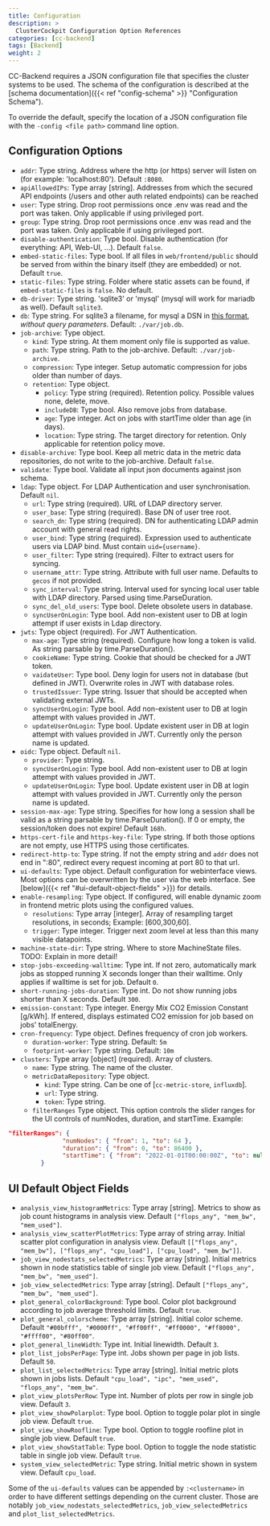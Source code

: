 ```yaml
---
title: Configuration
description: >
  ClusterCockpit Configuration Option References
categories: [cc-backend]
tags: [Backend]
weight: 2
---
```


CC-Backend requires a JSON configuration file that specifies the cluster systems to be used. The schema of the configuration is described at the [schema documentation]({{< ref "config-schema" >}} "Configuration Schema").

To override the default, specify the location of a JSON configuration file with the `-config <file path>` command line option.

## Configuration Options

* `addr`: Type string.  Address where the http (or https) server will listen on (for example: 'localhost:80'). Default `:8080`.
* `apiAllowedIPs`: Type array [string].  Addresses from which the secured API endpoints (/users and other auth related endpoints)  can be reached
* `user`: Type string. Drop root permissions once .env was read and the port was taken. Only applicable if using privileged port.
* `group`: Type string.  Drop root permissions once .env was read and the port was taken. Only applicable if using privileged port.
* `disable-authentication`: Type bool.  Disable authentication (for everything: API, Web-UI, ...). Default `false`.
* `embed-static-files`: Type bool. If all files in `web/frontend/public` should be served from within the binary itself (they are embedded) or not. Default `true`.
* `static-files`: Type string. Folder where static assets can be found, if `embed-static-files` is `false`. No default.
* `db-driver`: Type string. 'sqlite3' or 'mysql' (mysql will work for mariadb as well). Default `sqlite3`.
* `db`: Type string. For sqlite3 a filename, for mysql a DSN in [this format](https://github.com/go-sql-driver/mysql#dsn-data-source-name), *without query parameters*. Default: `./var/job.db`.
* `job-archive`: Type object.
  * `kind`: Type string. At them moment only file is supported as value.
  * `path`: Type string. Path to the job-archive. Default: `./var/job-archive`.
  * `compression`: Type integer. Setup automatic compression for jobs older than number of days.
  * `retention`: Type object.
    * `policy`: Type string (required). Retention policy. Possible values none, delete, move.
    * `includeDB`: Type bool. Also remove jobs from database.
    * `age`: Type integer. Act on jobs with startTime older than age (in days).
    * `location`: Type string. The target directory for retention. Only applicable for retention policy move.
* `disable-archive`: Type bool. Keep all metric data in the metric data repositories, do not write to the job-archive. Default `false`.
* `validate`: Type bool. Validate all input json documents against json schema.
* `ldap`: Type object. For LDAP Authentication and user synchronisation. Default `nil`.
  * `url`: Type string (required). URL of LDAP directory server.
  * `user_base`: Type string (required). Base DN of user tree root.
  * `search_dn`: Type string (required). DN for authenticating LDAP admin account with general read rights.
  * `user_bind`: Type string (required). Expression used to authenticate users via LDAP bind. Must contain `uid={username}`.
  * `user_filter`: Type string (required). Filter to extract users for syncing.
  * `username_attr`: Type string. Attribute with full user name. Defaults to `gecos` if not provided.
  * `sync_interval`: Type string. Interval used for syncing local user table with LDAP directory. Parsed using time.ParseDuration.
  * `sync_del_old_users`: Type bool. Delete obsolete users in database.
  * `syncUserOnLogin`: Type bool. Add non-existent user to DB at login attempt if user exists in Ldap directory.
* `jwts`: Type object (required). For JWT Authentication.
  * `max-age`: Type string (required). Configure how long a token is valid. As string parsable by time.ParseDuration().
  * `cookieName`: Type string. Cookie that should be checked for a JWT token.
  * `vaidateUser`: Type bool. Deny login for users not in database (but defined in JWT). Overwrite roles in JWT with database roles.
  * `trustedIssuer`: Type string. Issuer that should be accepted when validating external JWTs.
  * `syncUserOnLogin`: Type bool. Add non-existent user to DB at login attempt with values provided in JWT.
  * `updateUserOnLogin`: Type bool. Update existent user in DB at login attempt with values provided in JWT. Currently only the person name is updated.
* `oidc`: Type object. Default `nil`.
  * `provider`: Type string.
  * `syncUserOnLogin`: Type bool. Add non-existent user to DB at login attempt with values provided in JWT.
  * `updateUserOnLogin`: Type bool. Update existent user in DB at login attempt with values provided in JWT. Currently only the person name is updated.
* `session-max-age`: Type string. Specifies for how long a session shall be valid  as a string parsable by time.ParseDuration(). If 0 or empty, the session/token does not expire! Default `168h`.
* `https-cert-file` and `https-key-file`: Type string. If both those options are not empty, use HTTPS using those certificates.
* `redirect-http-to`: Type string. If not the empty string and `addr` does not end in ":80", redirect every request incoming at port 80 to that url.
* `ui-defaults`: Type object. Default configuration for webinterface views. Most options can be overwritten by the user via the web interface. See [below]({{< ref "#ui-default-object-fields" >}}) for details.
* `enable-resampling`: Type object. If configured, will enable dynamic zoom in frontend metric plots using the configured values.
  * `resolutions`: Type array [integer]. Array of resampling target resolutions, in seconds; Example: [600,300,60].
  * `trigger`: Type integer. Trigger next zoom level at less than this many visible datapoints.
* `machine-state-dir`: Type string. Where to store MachineState files. TODO: Explain in more detail!
* `stop-jobs-exceeding-walltime`: Type int. If not zero, automatically mark jobs as stopped running X seconds longer than their walltime. Only applies if walltime is set for job. Default `0`.
* `short-running-jobs-duration`: Type int. Do not show running jobs shorter than X seconds. Default `300`.
* `emission-constant`: Type integer. Energy Mix CO2 Emission Constant [g/kWh]. If entered, displays estimated CO2 emission for job based on jobs' totalEnergy.
* `cron-frequency`: Type object. Defines frequency of cron job workers.
  * `duration-worker`: Type string. Default: `5m`
  * `footprint-worker`: Type string. Default: `10m`
* `clusters`: Type array [object] (required). Array of clusters.
  * `name`: Type string. The name of the cluster.
  * `metricDataRepository`: Type object.
    * `kind`: Type string. Can be one of [`cc-metric-store`, `influxdb`].
    * `url`: Type string.
    * `token`: Type string.
  * `filterRanges` Type object. This option controls the slider ranges for the UI controls of numNodes, duration, and startTime. Example:

```json
"filterRanges": {
               "numNodes": { "from": 1, "to": 64 },
               "duration": { "from": 0, "to": 86400 },
               "startTime": { "from": "2022-01-01T00:00:00Z", "to": null }
         }
```

## UI Default Object Fields

* `analysis_view_histogramMetrics`: Type array [string]. Metrics to show as job count histograms in analysis view. Default `["flops_any", "mem_bw", "mem_used"]`.
* `analysis_view_scatterPlotMetrics`: Type array of string array. Initial
scatter plot configuration in analysis view. Default `[["flops_any", "mem_bw"], ["flops_any", "cpu_load"], ["cpu_load", "mem_bw"]]`.
* `job_view_nodestats_selectedMetrics`: Type array [string]. Initial metrics shown in node statistics table of single job view. Default `["flops_any", "mem_bw", "mem_used"]`.
* `job_view_selectedMetrics`: Type array [string].  Default `["flops_any", "mem_bw", "mem_used"]`.
* `plot_general_colorBackground`: Type bool. Color plot background according to job average threshold limits. Default `true`.
* `plot_general_colorscheme`: Type array [string]. Initial color scheme. Default `"#00bfff", "#0000ff", "#ff00ff", "#ff0000", "#ff8000", "#ffff00", "#80ff00"`.
* `plot_general_lineWidth`: Type int. Initial linewidth. Default `3`.
* `plot_list_jobsPerPage`: Type int. Jobs shown per page in job lists. Default `50`.
* `plot_list_selectedMetrics`: Type array [string]. Initial metric plots shown in jobs lists. Default `"cpu_load", "ipc", "mem_used", "flops_any", "mem_bw"`.
* `plot_view_plotsPerRow`: Type int. Number of plots per row in single job view. Default `3`.
* `plot_view_showPolarplot`: Type bool. Option to toggle polar plot in single job view. Default `true`.
* `plot_view_showRoofline`: Type bool. Option to toggle roofline plot in single job view. Default `true`.
* `plot_view_showStatTable`: Type bool. Option to toggle the node statistic table in single job view. Default `true`.
* `system_view_selectedMetric`: Type string. Initial metric shown in system view. Default `cpu_load`.

Some of the `ui-defaults` values can be appended by `:<clustername>` in order to have different settings depending on the current cluster. Those are notably `job_view_nodestats_selectedMetrics`, `job_view_selectedMetrics` and `plot_list_selectedMetrics`.
